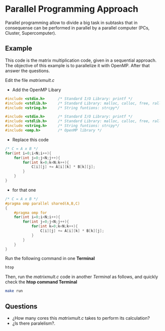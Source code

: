 # Parallel Programming Approach

Parallel programming allow to divide a big task in subtasks that in consequense can be performed in parallel by a parallel computer (PCs, Cluster, Supercomputer).

## Example

This code is the matrix multiplication code, given in a sequential approach. The objective of this example is to parallelize it with OpenMP. After that answer the questions.

Edit the file *matrixmult.c*

* Add the OpenMP Libary 

```c
#include <stdio.h>      /* Standard I/O Library: printf */
#include <stdlib.h>     /* Standard Library: malloc, calloc, free, ralloc */
#include <string.h>     /* String funtions: strcpy*/
```

```c
#include <stdio.h>      /* Standard I/O Library: printf */
#include <stdlib.h>     /* Standard Library: malloc, calloc, free, ralloc */
#include <string.h>     /* String funtions: strcpy*/
#include <omp.h>        /* OpenMP library */
```

* Replace this code

```c
/* C = A x B */
for(int i=0;i<N;i++){
    for(int j=0;j<N;j++){
        for(int k=0;k<N;k++){
            C[i][j] += A[i][k] * B[k][j];
        }
    }
}
```

* for that one

```c
/* C = A x B */
#pragma omp parallel shared(A,B,C)
{
    #pragma omp for 
    for(int i=0;i<N;i++){
        for(int j=0;j<N;j++){
            for(int k=0;k<N;k++){
                C[i][j] += A[i][k] * B[k][j];
            }
        }
    }
} 
```

Run the following command in one **Terminal**

```bash
htop 
```

Then, run the *matrixmult.c* code in another *Terminal* as follows, and quickly check the **htop command Terminal**

```bash
make run 
```

## Questions

* ¿How many cores this *matrixmult.c* takes to perform its calculation? 
* ¿Is there paralelism?.